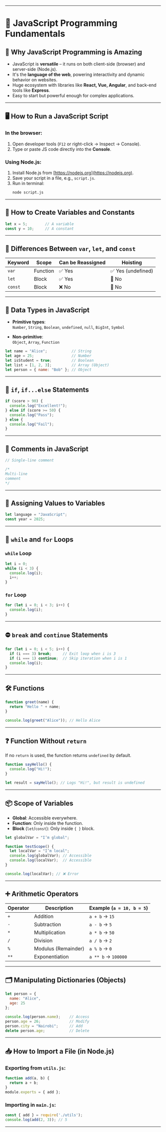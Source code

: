 
---

# 📘 JavaScript Programming Fundamentals

## 🌟 Why JavaScript Programming is Amazing

- JavaScript is **versatile** – it runs on both client-side (browser) and server-side (Node.js).
- It's the **language of the web**, powering interactivity and dynamic behavior on websites.
- Huge ecosystem with libraries like **React, Vue, Angular**, and back-end tools like **Express**.
- Easy to start but powerful enough for complex applications.

---

## 🖥️ How to Run a JavaScript Script

### In the browser:
1. Open developer tools (`F12` or right-click → Inspect → Console).
2. Type or paste JS code directly into the **Console**.

### Using Node.js:
1. Install Node.js from [https://nodejs.org](https://nodejs.org).
2. Save your script in a file, e.g., `script.js`.
3. Run in terminal:
   ```bash
   node script.js
   ```

---

## 📝 How to Create Variables and Constants

```js
let x = 5;        // A variable
const y = 10;     // A constant
```

---

## 🔁 Differences Between `var`, `let`, and `const`

| Keyword | Scope      | Can be Reassigned | Hoisting |
|--------|------------|-------------------|----------|
| `var`  | Function    | ✅ Yes            | ✅ Yes (undefined) |
| `let`  | Block       | ✅ Yes            | 🚫 No |
| `const`| Block       | ❌ No             | 🚫 No |

---

## 🔢 Data Types in JavaScript

- **Primitive types**:  
  `Number`, `String`, `Boolean`, `undefined`, `null`, `BigInt`, `Symbol`

- **Non-primitive**:  
  `Object`, `Array`, `Function`

```js
let name = "Alice";           // String
let age = 25;                 // Number
let isStudent = true;         // Boolean
let list = [1, 2, 3];         // Array (Object)
let person = { name: "Bob" }; // Object
```

---

## 🔀 `if`, `if...else` Statements

```js
if (score > 90) {
  console.log("Excellent!");
} else if (score >= 50) {
  console.log("Pass");
} else {
  console.log("Fail");
}
```

---

## 💬 Comments in JavaScript

```js
// Single-line comment

/*
Multi-line
comment
*/
```

---

## 🔁 Assigning Values to Variables

```js
let language = "JavaScript";
const year = 2025;
```

---

## 🔄 `while` and `for` Loops

### `while` Loop
```js
let i = 0;
while (i < 3) {
  console.log(i);
  i++;
}
```

### `for` Loop
```js
for (let i = 0; i < 3; i++) {
  console.log(i);
}
```

---

## ⛔ `break` and `continue` Statements

```js
for (let i = 0; i < 5; i++) {
  if (i === 3) break;     // Exit loop when i is 3
  if (i === 1) continue;  // Skip iteration when i is 1
  console.log(i);
}
```

---

## 🛠️ Functions

```js
function greet(name) {
  return "Hello " + name;
}

console.log(greet("Alice")); // Hello Alice
```

---

## ❓ Function Without `return`

If no `return` is used, the function returns `undefined` by default.

```js
function sayHello() {
  console.log("Hi!");
}

let result = sayHello(); // Logs "Hi!", but result is undefined
```

---

## 📦 Scope of Variables

- **Global**: Accessible everywhere.
- **Function**: Only inside the function.
- **Block** (`let`/`const`): Only inside `{ }` block.

```js
let globalVar = "I’m global";

function testScope() {
  let localVar = "I’m local";
  console.log(globalVar); // Accessible
  console.log(localVar);  // Accessible
}

console.log(localVar); // ❌ Error
```

---

## ➕ Arithmetic Operators

| Operator | Description       | Example (`a = 10, b = 5`) |
|----------|-------------------|---------------------------|
| `+`      | Addition           | `a + b` → `15`            |
| `-`      | Subtraction        | `a - b` → `5`             |
| `*`      | Multiplication     | `a * b` → `50`            |
| `/`      | Division           | `a / b` → `2`             |
| `%`      | Modulus (Remainder)| `a % b` → `0`             |
| `**`     | Exponentiation     | `a ** b` → `100000`       |

---

## 🗂️ Manipulating Dictionaries (Objects)

```js
let person = {
  name: "Alice",
  age: 25
};

console.log(person.name);    // Access
person.age = 26;             // Modify
person.city = "Nairobi";     // Add
delete person.age;           // Delete
```

---

## 📥 How to Import a File (in Node.js)

### Exporting from `utils.js`:
```js
function add(a, b) {
  return a + b;
}
module.exports = { add };
```

### Importing in `main.js`:
```js
const { add } = require('./utils');
console.log(add(2, 3)); // 5
```

---

